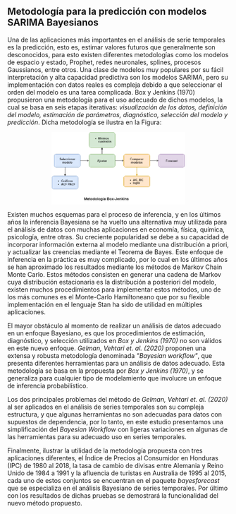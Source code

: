 ## Metodología para la predicción con modelos SARIMA Bayesianos


Una de las aplicaciones más importantes en el análisis de serie temporales es la predicción, esto es, estimar valores futuros que generalmente son desconocidos, para esto existen diferentes metodologías como los modelos de espacio y estado, Prophet, redes neuronales, splines, procesos Gaussianos, entre otros. Una clase de modelos muy populares por su fácil interpretación y alta capacidad predictiva son los modelos SARIMA, pero su implementación con datos reales es compleja debido a que seleccionar el orden del modelo es una tarea complicada. Box y Jenkins (1970) propusieron una metodología para el uso adecuado de dichos modelos, la cual se basa en seis etapas iterativas: *visualización de los datos, definición del modelo, estimación de parámetros, diagnóstico, selección del modelo y predicción*. Dicha metodología se ilustra en la Figura:


<img src="Figuras/BJ.png" width="60%" style="display: block; margin: auto;" />

Existen muchos esquemas para el proceso de inferencia, y en los últimos años la inferencia Bayesiana se ha vuelto una alternativa muy utilizada para el análisis de datos con muchas aplicaciones en economía, física, química, psicología, entre otras. Su creciente popularidad se debe a su capacidad de incorporar información externa al modelo mediante una distribución a priori, y actualizar las creencias mediante el Teorema de Bayes. Este enfoque de inferencia en la práctica es muy complicado, por lo cual en los últimos años se han aproximado los resultados mediante los métodos de Markov Chain Monte Carlo. Estos métodos consisten en generar una cadena de Markov cuya distribución estacionaria es la distribución a posteriori del modelo, existen muchos procedimientos para implementar estos métodos, uno de los más comunes es el Monte-Carlo Hamiltoneano que por su flexible implementación en el lenguaje Stan ha sido de utilidad en múltiples aplicaciones.
	
El mayor obstáculo al momento de realizar un análisis de datos adecuado en un enfoque Bayesiano, es que los procedimientos de estimación, diagnóstico, y selección utilizados en *Box y Jenkins (1970)* no son válidos en este nuevo enfoque. *Gelman, Vehtari et. al. (2020)* proponen una extensa y robusta metodología denominada *"Bayesian workflow"*, que presenta diferentes herramientas para un análisis de datos adecuado. Esta metodología se basa en la  propuesta por *Box y Jenkins (1970)*, y se generaliza para cualquier tipo de modelamiento que involucre un enfoque de inferencia probabilístico.

Los dos principales problemas del método de *Gelman, Vehtari et. al. (2020)* al ser aplicados en el análisis de series temporales son su compleja estructura, y que algunas herramientas no son adecuadas para datos con supuestos de dependencia, por lo tanto, en este estudio presentamos una simplificación del *Bayesian Workflow*  con ligeras variaciones en algunas de las herramientas para su adecuado uso en series temporales.

Finalmente,  ilustrar la utilidad de la metodología  propuesta con tres aplicaciones diferentes, el Índice de Precios al Consumidor en Honduras (IPC) de 1980 al 2018, la tasa de cambio de divisas entre Alemania y Reino Unido de 1984 a 1991 y la afluencia de turistas en Australia de 1995 al 2015, cada uno de estos conjuntos se encuentran en el paquete *bayesforecast*  que se especializa en el análisis Bayesiano de series temporales. Por último con los resultados de dichas pruebas se demostrará la funcionalidad del nuevo método propuesto.


